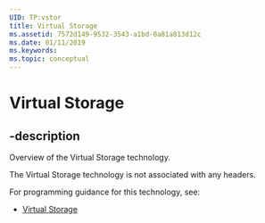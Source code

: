 ```yaml
---
UID: TP:vstor
title: Virtual Storage
ms.assetid: 7572d149-9532-3543-a1bd-0a81a813d12c
ms.date: 01/11/2019
ms.keywords: 
ms.topic: conceptual
---
```


# Virtual Storage

## -description

Overview of the Virtual Storage technology.

The Virtual Storage technology is not associated with any headers.

For programming guidance for this technology, see:
* [Virtual Storage](/windows/desktop/VStor/virtual-storage)